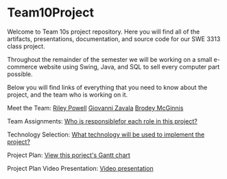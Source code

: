# Team10Project
Welcome to Team 10s project repository. Here you will find all of the artifacts, presentations, documentation, and source code for our SWE 3313 class project.

Throughout the remainder of the semester we will be working on a small e-commerce website using Swing, Java, and SQL to sell every computer part possible.

Below you will find links of everything that you need to know about the project, and the team who is working on it.

Meet the Team:  [Riley Powell](https://github.com/brodeymc/Team10Project/blob/main/Riley%20Powell.md)
[Giovanni Zavala](https://github.com/brodeymc/Team10Project/blob/main/SWE%203313%20Giovanni's%20Resume.md)
[Brodey McGinnis](https://github.com/brodeymc/Team10Project/blob/main/Brodey%20McGinnis%20SWE%203313%20Resume.md)

Team Assignments: [Who is responsiblefor each role in this project?](https://github.com/brodeymc/Team10Project/blob/main/Team%20Assignments.md#team-assignments)

Technology Selection: [What technology will be used to implement the project?](https://github.com/brodeymc/Team10Project/blob/main/Technology%20Selection.md)


Project Plan: [View this porject's Gantt chart](https://adkisson-swe-f23.youtrack.cloud/gantt-charts/174-16)

Project Plan Video Presentation: [Video presentation](https://github.com/brodeymc/Team10Project/blob/main/Team10ProjectPlan.zip)
